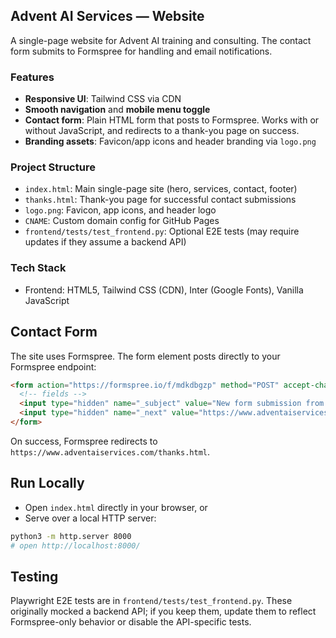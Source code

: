 ## Advent AI Services — Website

A single-page website for Advent AI training and consulting. The contact form submits to Formspree for handling and email notifications.

### Features
- **Responsive UI**: Tailwind CSS via CDN
- **Smooth navigation** and **mobile menu toggle**
- **Contact form**: Plain HTML form that posts to Formspree. Works with or without JavaScript, and redirects to a thank-you page on success.
- **Branding assets**: Favicon/app icons and header branding via `logo.png`

### Project Structure
- `index.html`: Main single-page site (hero, services, contact, footer)
- `thanks.html`: Thank-you page for successful contact submissions
- `logo.png`: Favicon, app icons, and header logo
- `CNAME`: Custom domain config for GitHub Pages
- `frontend/tests/test_frontend.py`: Optional E2E tests (may require updates if they assume a backend API)

### Tech Stack
- Frontend: HTML5, Tailwind CSS (CDN), Inter (Google Fonts), Vanilla JavaScript

## Contact Form

The site uses Formspree. The form element posts directly to your Formspree endpoint:

```html
<form action="https://formspree.io/f/mdkdbgzp" method="POST" accept-charset="UTF-8">
  <!-- fields -->
  <input type="hidden" name="_subject" value="New form submission from Advent AI" />
  <input type="hidden" name="_next" value="https://www.adventaiservices.com/thanks.html" />
</form>
```

On success, Formspree redirects to `https://www.adventaiservices.com/thanks.html`.

## Run Locally

- Open `index.html` directly in your browser, or
- Serve over a local HTTP server:
```bash
python3 -m http.server 8000
# open http://localhost:8000/
```

## Testing

Playwright E2E tests are in `frontend/tests/test_frontend.py`. These originally mocked a backend API; if you keep them, update them to reflect Formspree-only behavior or disable the API-specific tests.